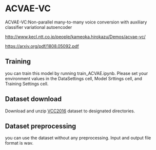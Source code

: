 # ACVAE-VC
ACVAE-VC:Non-parallel many-to-many voice conversion with auxiliary classifier variational autoencoder

http://www.kecl.ntt.co.jp/people/kameoka.hirokazu/Demos/acvae-vc/

https://arxiv.org/pdf/1808.05092.pdf

## Training
you can train this model by running train_ACVAE.ipynb. Please set your environment values in the DataSettings cell, Model Srttings cell, and Training Settings cell.

## Dataset download
Download and unzip [VCC2016](https://datashare.is.ed.ac.uk/handle/10283/2211) dataset to designated directories.

## Dataset preprocessing
you can use the dataset without any preprocessing. Input and output file format is wav.
